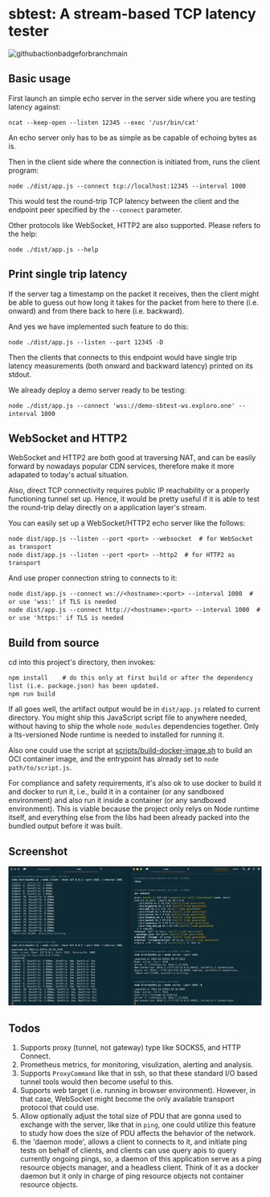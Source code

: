 # sbtest: A stream-based TCP latency tester

![githubactionbadgeforbranchmain](https://github.com/hsiaofongw/sbtest/actions/workflows/build.yaml/badge.svg?branch=main)

## Basic usage

First launch an simple echo server in the server side where you are testing latency against:

```
ncat --keep-open --listen 12345 --exec '/usr/bin/cat'
```

An echo server only has to be as simple as be capable of echoing bytes as is.

Then in the client side where the connection is initiated from, runs the client program:

```
node ./dist/app.js --connect tcp://localhost:12345 --interval 1000
```

This would test the round-trip TCP latency between the client and the endpoint peer specified by the `--connect` parameter.

Other protocols like WebSocket, HTTP2 are also supported. Please refers to the help:

```
node ./dist/app.js --help
```

## Print single trip latency

If the server tag a timestamp on the packet it receives, then the client might be able to guess out how long it takes for the packet from here to there (i.e. onward) and from there back to here (i.e. backward).

And yes we have implemented such feature to do this:

```
node ./dist/app.js --listen --port 12345 -D
```

Then the clients that connects to this endpoint would have single trip latency measurements (both onward and backward latency) printed on its stdout.

We already deploy a demo server ready to be testing:

```
node ./dist/app.js --connect 'wss://demo-sbtest-ws.exploro.one' --interval 1000
```

## WebSocket and HTTP2

WebSocket and HTTP2 are both good at traversing NAT, and can be easily forward by nowadays popular CDN services, therefore make it more adapated to today's actual situation.

Also, direct TCP connectivity requires public IP reachability or a properly functioning tunnel set up. Hence, it would be pretty useful if it is able to test the round-trip delay directly on a application layer's stream.

You can easily set up a WebSocket/HTTP2 echo server like the follows:

```
node dist/app.js --listen --port <port> --websocket  # for WebSocket as transport
node dist/app.js --listen --port <port> --http2  # for HTTP2 as transport
```

And use proper connection string to connects to it:

```
node dist/app.js --connect ws://<hostname>:<port> --interval 1000  # or use 'wss:' if TLS is needed
node dist/app.js --connect http://<hostname>:<port> --interval 1000  # or use 'https:' if TLS is needed
```

## Build from source

cd into this project's directory, then invokes:

```
npm install    # do this only at first build or after the dependency list (i.e. package.json) has been updated.
npm run build
```

If all goes well, the artifact output would be in `dist/app.js` related to current directory. You might ship this JavaScript script file to anywhere needed, without having to ship the whole `node_modules` dependencies together. Only a lts-versioned Node runtime is needed to installed for running it.

Also one could use the script at [scripts/build-docker-image.sh](scripts/build-docker-image.sh) to build an OCI container image, and the entrypoint has already set to `node path/to/script.js`.

For compliance and safety requirements, it's also ok to use docker to build it and docker to run it, i.e., build it in a container (or any sandboxed environment) and also run it inside a container (or any sandboxed environment). This is viable because the project only relys on Node runtime itself, and everything else from the libs had been already packed into the bundled output before it was built.

## Screenshot

![Screenshot](./doc/screenshot/1.png)

## Todos

1. Supports proxy (tunnel, not gateway) type like SOCKS5, and HTTP Connect.
2. Prometheus metrics, for monitoring, visulization, alerting and analysis.
3. Supports `ProxyCommand` like that in ssh, so that these standard I/O based tunnel tools would then become useful to this.
4. Supports web target (i.e. running in browser environment). However, in that case, WebSocket might become the only available transport protocol that could use.
5. Allow optionally adjust the total size of PDU that are gonna used to exchange with the server, like that in `ping`, one could utilize this feature to study how does the size of PDU affects the behavior of the network.
6. the 'daemon mode', allows a client to connects to it, and initiate ping tests on behalf of clients, and clients can use query apis to query currently ongoing pings, so, a daemon of this application serve as a ping resource objects manager, and a headless client. Think of it as a docker daemon but it only in charge of ping resource objects not container resource objects.
